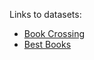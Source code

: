 Links to datasets:
- [Book Crossing](https://www.kaggle.com/datasets/ruchi798/bookcrossing-dataset)
- [Best Books](https://www.kaggle.com/datasets/thedevastator/comprehensive-overview-of-52478-goodreads-best-b)